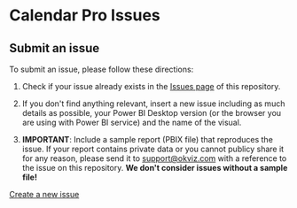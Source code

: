# Calendar Pro Issues

## Submit an issue
To submit an issue, please follow these directions:

1. Check if your issue already exists in the [Issues page](/../../issues) of this repository.

2. If you don't find anything relevant, insert a new issue including as much details as possible, your Power BI Desktop version (or the browser you are using with Power BI service) and the name of the visual.

3. **IMPORTANT**: Include a sample report (PBIX file) that reproduces the issue. If your report contains private data or you cannot publicy share it for any reason, please send it to [support@okviz.com](mailto:support@okviz.com?subject=Calendar+Pro+Issue+#) with a reference to the issue on this repository. **We don't consider issues without a sample file!**

[Create a new issue](../../issues/new?assignees=&labels=&template=bug-report.md)
